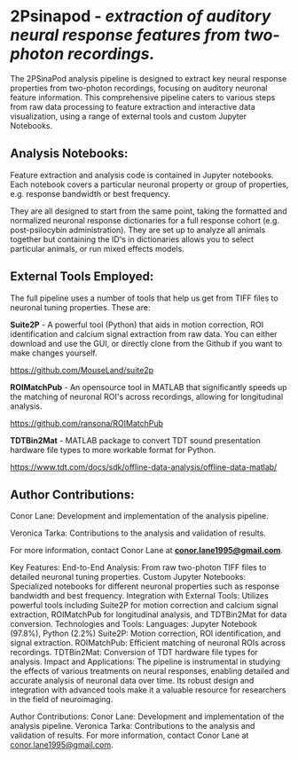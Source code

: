 # **2Psinapod** - *extraction of auditory neural response features from two-photon recordings.*

The 2PSinaPod analysis pipeline is designed to extract key neural response properties from two-photon recordings, focusing on auditory neuronal feature information. This comprehensive pipeline caters to various steps from raw data processing to feature extraction and interactive data visualization, using a range of external tools and custom Jupyter Notebooks.
 

## Analysis Notebooks:

Feature extraction and analysis code is contained in Jupyter notebooks.  Each notebook covers a particular neuronal property or group of properties, e.g. response bandwidth or best frequency.  

They are all designed to start from the same point, taking the formatted and normalized neuronal response dictionaries for a full response cohort (e.g. post-psilocybin administration).  They are set up to analyze all animals together but containing 
the ID's in dictionaries allows you to select particular animals, or run mixed effects models. 





## External Tools Employed: 
The full pipeline uses a number of tools that help us get from TIFF files to neuronal tuning properties. These are:

**Suite2P** - A powerful tool (Python) that aids in motion correction, ROI identification and calcium signal extraction from raw data.  You can either download and use the GUI, or directly clone from the Github if you want to make changes yourself. 

https://github.com/MouseLand/suite2p

**ROIMatchPub** - An opensource tool in MATLAB that significantly speeds up the matching of neuronal ROI's across recordings, allowing for longitudinal analysis. 

https://github.com/ransona/ROIMatchPub

**TDTBin2Mat** - MATLAB package to convert TDT sound presentation hardware file types to more workable format for Python. 

https://www.tdt.com/docs/sdk/offline-data-analysis/offline-data-matlab/


## Author Contributions:

Conor Lane: Development and implementation of the analysis pipeline.

Veronica Tarka: Contributions to the analysis and validation of results.

For more information, contact Conor Lane at **conor.lane1995@gmail.com**.






Key Features:
End-to-End Analysis: From raw two-photon TIFF files to detailed neuronal tuning properties.
Custom Jupyter Notebooks: Specialized notebooks for different neuronal properties such as response bandwidth and best frequency.
Integration with External Tools: Utilizes powerful tools including Suite2P for motion correction and calcium signal extraction, ROIMatchPub for longitudinal analysis, and TDTBin2Mat for data conversion.
Technologies and Tools:
Languages: Jupyter Notebook (97.8%), Python (2.2%)
Suite2P: Motion correction, ROI identification, and signal extraction.
ROIMatchPub: Efficient matching of neuronal ROIs across recordings.
TDTBin2Mat: Conversion of TDT hardware file types for analysis.
Impact and Applications:
The pipeline is instrumental in studying the effects of various treatments on neural responses, enabling detailed and accurate analysis of neuronal data over time. Its robust design and integration with advanced tools make it a valuable resource for researchers in the field of neuroimaging.

Author Contributions:
Conor Lane: Development and implementation of the analysis pipeline.
Veronica Tarka: Contributions to the analysis and validation of results.
For more information, contact Conor Lane at conor.lane1995@gmail.com.